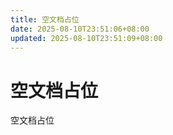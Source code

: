 ```yaml
---
title: 空文档占位
date: 2025-08-10T23:51:06+08:00
updated: 2025-08-10T23:51:09+08:00
---
```


# 空文档占位

空文档占位
